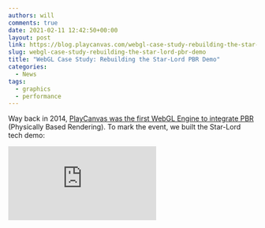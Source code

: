 ```yaml
---
authors: will
comments: true
date: 2021-02-11 12:42:50+00:00
layout: post
link: https://blog.playcanvas.com/webgl-case-study-rebuilding-the-star-lord-pbr-demo/
slug: webgl-case-study-rebuilding-the-star-lord-pbr-demo
title: "WebGL Case Study: Rebuilding the Star-Lord PBR Demo"
categories:
  - News
tags:
  - graphics
  - performance
---
```


Way back in 2014, [PlayCanvas was the first WebGL Engine to integrate PBR](https://blog.playcanvas.com/physically-based-rendering-comes-to-webgl/) (Physically Based Rendering). To mark the event, we built the Star-Lord tech demo:

<div className="iframe-container">
    <iframe loading="lazy" src="https://playcanv.as/p/SA7hVBLt/" title="360 lookaround camera" webkitallowfullscreen="true" mozallowfullscreen="true" allow="autoplay" allowfullscreen="true" allowvr="" scrolling="no" frameborder="0" />
</div>

In the intervening 6 or so years, PlayCanvas has moved on dramatically. So we decided to leverage all of the latest engine features and republish it.

The most significant improvements are related to load time. Let's start out by comparing some key stats:

|                       | [Star-Lord 2014](https://playcanv.as/b/dCdIuibG/) | [Star-Lord 2021](https://playcanv.as/p/SA7hVBLt/) | % Change |
| --------------------- | ------------------------------------------------- | ------------------------------------------------- | -------- |
| HTTP Requests         | 220                                               | 39                                                | ↓ 82.3%  |
| Preload Transfer (MB) | 10.1                                              | 5.6                                               | ↓ 44.6%  |
| Total Transfer (MB)   | 13.7                                              | 9.9                                               | ↓ 27.7%  |
| Total Resources (MB)  | 26.0                                              | 12.1                                              | ↓ 53.5%  |
| Load Time (s) \*      | 1.8                                               | 1.2                                               | ↓ 33.3%  |

_\* Cache disabled on 100Gbps connection_

Those are some pretty **_significant wins_**! So what are the differences between the two builds of the demo? Let's step through them one by one.

### Convert JSON Meshes to GLB

In October 2020, [PlayCanvas officially switched](https://blog.playcanvas.com/faster-load-times-with-gltfs-glb-format/) from JSON to glTF 2.0 (GLB) for storing all model and animation data. While gzipped GLB is reasonably similar in size to gzipped JSON, it is up to an order of magnitude faster to parse a GLB file once it has been downloaded. Plus, a GLB file occupies less system memory than the equivalent JSON file. Converting all of the assets from JSON to GLB is a simple process. First, flip the project setting 'Convert to GLB' in the 'Asset Tasks' group to true:

![Convert to GLB](/img/editor-convert-to-glb.png)

Now, simply reupload all FBX files and a .glb asset will be generated rather than a .json asset. The last step is to use the Replace command in the right-click context menu to replace the .json asset with the .glb asset (plus any materials as well).

![Switch from JSON to GLB](/img/editor-json-to-glb.gif)

You can then delete the old JSON asset (plus any unreferenced related materials).

### Basis Compress Textures

Last month, [we announced](https://blog.playcanvas.com/basis-texture-compression-arrives-in-playcanvas/) the integration of Basis texture compression into the Editor. Star-Lord was originally configured to use DXT, PVR and ETC compressed textures. A download size comparison is as follows:

| Texture Format | Download Size (MB) |
| -------------- | ------------------ |
| DXT            | 7.56               |
| PVR            | 6.09               |
| ETC1           | 7.18               |
| Basis          | 2.38               |

This explains much of the download savings in the updated version.

Fortunately, applying Basis compression to the app's textures is literally a two-click operation:

[![Compress Basis](/img/editor-compress-basis.gif)](/img/editor-compress-basis.gif)

### Prefilter Cubemaps in the Editor

When PBR first arrived in PlayCanvas, the Editor could not prefilter cubemaps. This conversion had to be performed externally with RGBM format cubemap faces being added to the Editor:

[![Cubemap Faces](/img/prefiltered-cubemap-faces.png)](/img/prefiltered-cubemap-faces.png)

Each cubemap had 6 mip levels with 6 faces for each level. And with 5 different cubemaps, that meant 180 of the demo's 220 HTTP requests were for these PNGs!

These days, the Editor makes is super easy to import 6 HDR cubemap faces, build a cubemap and then prefilter it.

[![Prefilter Cubemap](/img/editor-prefilter-cubemap.gif)](/img/editor-prefilter-cubemap.gif)

So instead of loading 180 PNGs, the demo now loads just 5 DDS files. Much faster. 🚀

### Asynchronously Load Assets

To achieve an optimal load time, it is important to only load what is required to make your app functional. It is arguable that music is not strictly a necessary precondition for your app to start. Therefore, the demo now asynchronously loads the mp3 asset that contains the music track and auto-plays it as soon as it is downloaded. It is 3.9MB which accounts for nearly 40% of the app's payload! So be sure to carefully audit your app for assets that can be streamed instead of preloaded.

Read more about preloading and streaming of assets in the [User Manual](https://developer.playcanvas.com/user-manual/assets/preloading-and-streaming/).

### Useful Links

- [Star-Lord Project](https://playcanvas.com/project/333626/overview/starlord)
- [Star-Lord App](https://playcanv.as/p/SA7hVBLt/)
- [User Manual: Optimizing Load Time](https://developer.playcanvas.com/user-manual/optimization/load-time/)
- [User Manual: Physically Based Rendering](https://developer.playcanvas.com/user-manual/graphics/physical-rendering/)
